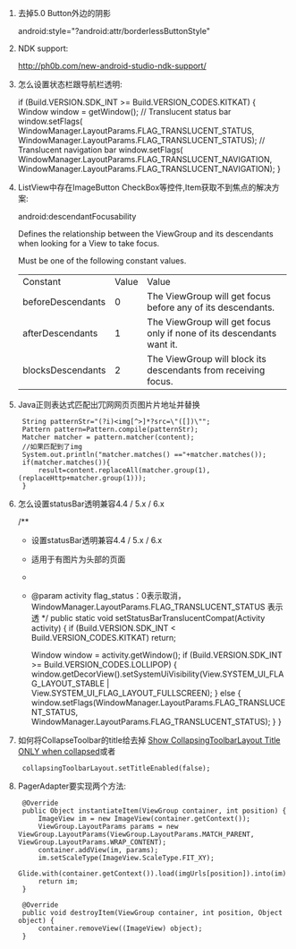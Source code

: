 ---
---

1. 去掉5.0 Button外边的阴影
		
	android:style="?android:attr/borderlessButtonStyle"


2. NDK support:

	http://ph0b.com/new-android-studio-ndk-support/


3. 怎么设置状态栏跟导航栏透明:

	if (Build.VERSION.SDK_INT >= Build.VERSION_CODES.KITKAT) {
	    Window window = getWindow();
	    // Translucent status bar
	    window.setFlags(
	    	WindowManager.LayoutParams.FLAG_TRANSLUCENT_STATUS, 
	    	WindowManager.LayoutParams.FLAG_TRANSLUCENT_STATUS);
	    // Translucent navigation bar
	    window.setFlags(
	    	WindowManager.LayoutParams.FLAG_TRANSLUCENT_NAVIGATION, 
	    	WindowManager.LayoutParams.FLAG_TRANSLUCENT_NAVIGATION);
	}


4. ListView中存在ImageButton CheckBox等控件,Item获取不到焦点的解决方案:


	android:descendantFocusability

	Defines the relationship between the ViewGroup and its descendants when looking for a View to take focus.

	Must be one of the following constant values.
	<table>
		<tr>
			<td>Constant</td>	<td>Value</td> 	<td>Value</td>
		</tr>
		<tr>
			<td>beforeDescendants</td> 	<td>0</td>	<td>The ViewGroup will get focus before any of its descendants.</td>
		</tr>
		<tr>
			<td>afterDescendants</td> 	<td>1</td>	<td>The ViewGroup will get focus only if none of its descendants want it.</td>
		</tr>
		<tr>
			<td>blocksDescendants</td> 	<td>2</td>	<td>The ViewGroup will block its descendants from receiving focus.</td>
		</tr>
	</table>

5. Java正则表达式匹配出⺴⽹网⻚页图⽚片地址并替换 

		String patternStr="(?i)<img[^>]*?src=\"([])\"";
		Pattern pattern=Pattern.compile(patternStr);
		Matcher matcher = pattern.matcher(content);
		//如果匹配到了img 
		System.out.println("matcher.matches() =="+matcher.matches());
		if(matcher.matches()){
			result=content.replaceAll(matcher.group(1),(replaceHttp+matcher.group(1)));
		}


1. 怎么设置statusBar透明兼容4.4 / 5.x / 6.x

	/**
     * 设置statusBar透明兼容4.4 / 5.x / 6.x
     * 适用于有图片为头部的页面
     *
     * @param activity flag_status：0表示取消，WindowManager.LayoutParams.FLAG_TRANSLUCENT_STATUS 表示透
     */
    public static void setStatusBarTranslucentCompat(Activity activity) {
        if (Build.VERSION.SDK_INT < Build.VERSION_CODES.KITKAT)
            return;

        Window window = activity.getWindow();
        if (Build.VERSION.SDK_INT >= Build.VERSION_CODES.LOLLIPOP) {
            window.getDecorView().setSystemUiVisibility(View.SYSTEM_UI_FLAG_LAYOUT_STABLE
                    | View.SYSTEM_UI_FLAG_LAYOUT_FULLSCREEN);
        } else {
            window.setFlags(WindowManager.LayoutParams.FLAG_TRANSLUCENT_STATUS,
                    WindowManager.LayoutParams.FLAG_TRANSLUCENT_STATUS);
        }
    }




1. 如何将CollapseToolbar的title给去掉
	[Show CollapsingToolbarLayout Title ONLY when collapsed](http://stackoverflow.com/questions/31662416/show-collapsingtoolbarlayout-title-only-when-collapsed)或者  

		collapsingToolbarLayout.setTitleEnabled(false);

2. PagerAdapter要实现两个方法:

		@Override
		public Object instantiateItem(ViewGroup container, int position) {
			ImageView im = new ImageView(container.getContext());
			ViewGroup.LayoutParams params = new ViewGroup.LayoutParams(ViewGroup.LayoutParams.MATCH_PARENT, ViewGroup.LayoutParams.WRAP_CONTENT);
			container.addView(im, params);
			im.setScaleType(ImageView.ScaleType.FIT_XY);
			Glide.with(container.getContext()).load(imgUrls[position]).into(im);
			return im;
		}

		@Override
		public void destroyItem(ViewGroup container, int position, Object object) {
			container.removeView((ImageView) object);
		}












